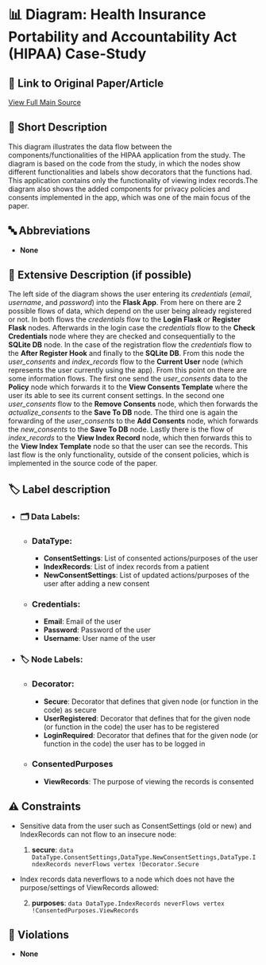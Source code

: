 # 📊 Diagram: Health Insurance Portability and Accountability Act (HIPAA) Case-Study

## 🔗 Link to Original Paper/Article
[View Full Main Source](<https://www.research-collection.ethz.ch/handle/20.500.11850/641986>)


## 📝 Short Description
This diagram illustrates the data flow between the components/functionalities of the HIPAA application from the study.  The diagram is based on the code from the study, in which the nodes show different functionalities and labels show decorators that the functions had. This application contains only the functionality of viewing index records.The diagram also shows the added components for privacy policies and consents implemented in the app, which was one of the main focus of the paper.

## 🔤 Abbreviations
- __None__

## 📖 Extensive Description (if possible)
The left side of the diagram shows the user entering its _credentials_ (_email_, _username_, and _password_) into the __Flask App__. From here on there are 2 possible flows of data, which depend on the user being already registered or not. In both flows the _credentials_ flow to the __Login Flask__ or __Register Flask__ nodes. Afterwards in the login case the _credentials_ flow to the __Check Credentials__ node where they are checked and consequentially to the __SQLite DB__ node. In the case of the registration flow the _credentials_ flow to the __After Register Hook__ and finally to the __SQLite DB__. From this node the *user_consents* and *index_records* flow to the __Current User__ node (which represents the user currently using the app). From this point on there are some information flows. The first one send the *user_consents* data to the __Policy__ node which forwards it to the __View Consents Template__ where the user its able to see its current consent settings. In the second one *user_consents* flow to the __Remove Consents__ node, which then forwards the *actualize_consents* to the __Save To DB__ node. The third one is again the forwarding of the *user_consents* to the __Add Consents__ node, which forwards the *new_consents* to the __Save To DB__ node. Lastly there is the flow of *index_records* to the __View Index Record__ node, which then forwards this to the __View Index Template__ node so that the user can see the records. This last flow is the only functionality, outside of the consent policies, which is implemented in the source code of the paper.

## 🏷️ Label description

- ### 🗂️ Data Labels:
    - ### DataType:
        - __ConsentSettings__: List of consented actions/purposes of the user
        - __IndexRecords__: List of index records from a patient
        - __NewConsentSettings__: List of updated actions/purposes of the user after adding a new consent
    
    - ### Credentials:
        - __Email__: Email of the user
        - __Password__: Password of the user
        - __Username__: User name of the user
        
- ### 🏷️ Node Labels:
    - ### Decorator:
        - __Secure__: Decorator that defines that given node (or function in the code) as secure
        - __UserRegistered__: Decorator that defines that for the given node (or function in the code) the user has to be registered
        - __LoginRequired__: Decorator that defines that for the given node (or function in the code) the user has to be logged in
    - ### ConsentedPurposes
        - __ViewRecords__: The purpose of viewing the records is consented

## ⚠️ Constraints
- Sensitive data from the user such as ConsentSettings (old or new) and IndexRecords can not flow to an insecure node:

    1. __secure__: `data DataType.ConsentSettings,DataType.NewConsentSettings,DataType.IndexRecords neverFlows vertex !Decorator.Secure`

- Index records data neverflows to a node which does not have the purpose/settings of ViewRecords allowed:

    2. __purposes__: `data DataType.IndexRecords neverFlows vertex !ConsentedPurposes.ViewRecords`

## 🚨 Violations
- __None__





